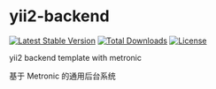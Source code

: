# yii2-backend

[![Latest Stable Version](https://poser.pugx.org/zacksleo/yii2-backend/version)](https://packagist.org/packages/zacksleo/yii2-backend)
[![Total Downloads](https://poser.pugx.org/zacksleo/yii2-backend/downloads)](https://packagist.org/packages/zacksleo/yii2-backend)
[![License](https://poser.pugx.org/zacksleo/yii2-backend/license)](https://packagist.org/packages/zacksleo/yii2-backend)

yii2 backend template with metronic

基于 Metronic 的通用后台系统
